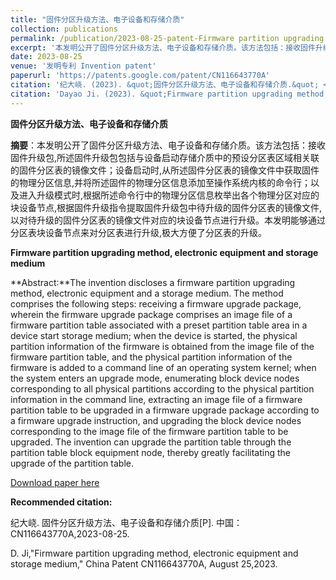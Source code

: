 ```yaml
---
title: "固件分区升级方法、电子设备和存储介质"
collection: publications
permalink: /publication/2023-08-25-patent-Firmware partition upgrading method, electronic equipment and storage medium-number-5
excerpt: '本发明公开了固件分区升级方法、电子设备和存储介质。该方法包括：接收固件升级包,所述固件升级包包括与设备启动存储介质中的预设分区表区域相关联的固件分区表的镜像文件；设备启动时,从所述固件分区表的镜像文件中获取固件的物理分区信息,并将所述固件的物理分区信息添加至操作系统内核的命令行；以及进入升级模式时,根据所述命令行中的物理分区信息枚举出各个物理分区对应的块设备节点,根据固件升级指令提取固件升级包中待升级的固件分区表的镜像文件,以对待升级的固件分区表的镜像文件对应的块设备节点进行升级。本发明能够通过分区表块设备节点来对分区表进行升级,极大方便了分区表的升级.'
date: 2023-08-25
venue: '发明专利 Invention patent'
paperurl: 'https://patents.google.com/patent/CN116643770A'
citation: '纪大峣. (2023). &quot;固件分区升级方法、电子设备和存储介质.&quot; <i>专利</i>. CN116643770A.'
citation: 'Dayao Ji. (2023). &quot;Firmware partition upgrading method, electronic equipment and storage medium.&quot; <i>China patent</i>. CN116643770A.'
---
```

**固件分区升级方法、电子设备和存储介质**

**摘要**：本发明公开了固件分区升级方法、电子设备和存储介质。该方法包括：接收固件升级包,所述固件升级包包括与设备启动存储介质中的预设分区表区域相关联的固件分区表的镜像文件；设备启动时,从所述固件分区表的镜像文件中获取固件的物理分区信息,并将所述固件的物理分区信息添加至操作系统内核的命令行；以及进入升级模式时,根据所述命令行中的物理分区信息枚举出各个物理分区对应的块设备节点,根据固件升级指令提取固件升级包中待升级的固件分区表的镜像文件,以对待升级的固件分区表的镜像文件对应的块设备节点进行升级。本发明能够通过分区表块设备节点来对分区表进行升级,极大方便了分区表的升级。



**Firmware partition upgrading method, electronic equipment and storage medium**

**Abstract:**The invention discloses a firmware partition upgrading method, electronic equipment and a storage medium. The method comprises the following steps: receiving a firmware upgrade package, wherein the firmware upgrade package comprises an image file of a firmware partition table associated with a preset partition table area in a device start storage medium; when the device is started, the physical partition information of the firmware is obtained from the image file of the firmware partition table, and the physical partition information of the firmware is added to a command line of an operating system kernel; when the system enters an upgrade mode, enumerating block device nodes corresponding to all physical partitions according to the physical partition information in the command line, extracting an image file of a firmware partition table to be upgraded in a firmware upgrade package according to a firmware upgrade instruction, and upgrading the block device nodes corresponding to the image file of the firmware partition table to be upgraded. The invention can upgrade the partition table through the partition table block equipment node, thereby greatly facilitating the upgrade of the partition table. 



[Download paper here](https://patents.google.com/patent/CN116643770A)



**Recommended citation:** 

纪大峣. 固件分区升级方法、电子设备和存储介质[P]. 中国：CN116643770A,2023-08-25.

D. Ji,"Firmware partition upgrading method, electronic equipment and storage medium," China Patent CN116643770A, August 25,2023.



